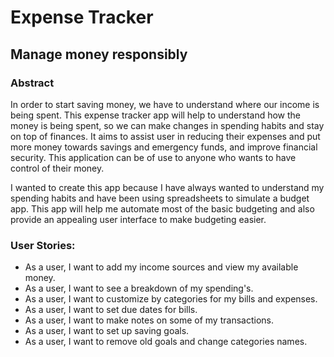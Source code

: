 # Expense Tracker

## Manage money responsibly

### Abstract

In order to start saving money, we have to understand where our income is being spent.
This expense tracker app will help to understand how the money is being spent, so we can make changes in 
spending habits and stay on top of finances. It aims to assist user in reducing their expenses and put more
money towards savings and emergency funds, and improve financial security. This application can be of use to
anyone who wants to have control of their money.

I wanted to create this app because I have always wanted to understand my spending habits and have been using
spreadsheets to simulate a budget app. This app will help me automate most of the basic budgeting and also provide an appealing user interface
to make budgeting easier.

### User Stories:
- As a user, I want to add my income sources and view my available money.
- As a user, I want to see a breakdown of my spending's.
- As a user, I want to customize by categories for my bills and expenses.
- As a user, I want to set due dates for bills.
- As a user, I want to make notes on some of my transactions.
- As a user, I want to set up saving goals.
- As a user, I want to remove old goals and change categories names.

